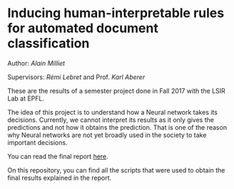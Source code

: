 # Inducing human-interpretable rules for automated document classification

Author: *Alain Milliet*

Supervisors: *Rémi Lebret* and Prof. *Karl Aberer*

These are the results of a semester project done in Fall 2017 with the LSIR Lab at EPFL.

The idea of this project is to understand how a Neural network takes its decisions. Currently, we cannot interpret its results as it only gives the predictions and not how it obtains the prediction. That is one of the reason why Neural networks are not yet broadly used in the society to take important decisions.

You can read the final report [here](http://nbviewer.jupyter.org/github/agpmilli/Rules_from_NN_decisions/blob/master/Rules_from_NN.pdf "Project Report").

On this repository, you can find all the scripts that were used to obtain the final results explained in the report.

